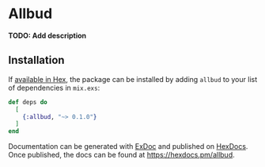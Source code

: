 # Allbud

**TODO: Add description**

## Installation

If [available in Hex](https://hex.pm/docs/publish), the package can be installed
by adding `allbud` to your list of dependencies in `mix.exs`:

```elixir
def deps do
  [
    {:allbud, "~> 0.1.0"}
  ]
end
```

Documentation can be generated with [ExDoc](https://github.com/elixir-lang/ex_doc)
and published on [HexDocs](https://hexdocs.pm). Once published, the docs can
be found at <https://hexdocs.pm/allbud>.

